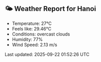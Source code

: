 <!-- WEATHER-START -->
## 🌤 Weather Report for Hanoi

- Temperature: 27°C
- Feels like: 29.46°C
- Conditions: overcast clouds
- Humidity: 77%
- Wind Speed: 2.13 m/s

Last updated: 2025-09-22 01:52:26 UTC
<!-- WEATHER-END -->
